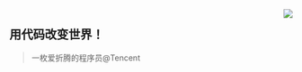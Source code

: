 <img align="right" src="https://github-readme-stats.vercel.app/api?username=weijiyang&show_icons=true&icon_color=718096&text_color=718096&bg_color=ffffff&hide_title=true" />

## 用代码改变世界！
> 一枚爱折腾的程序员@Tencent
